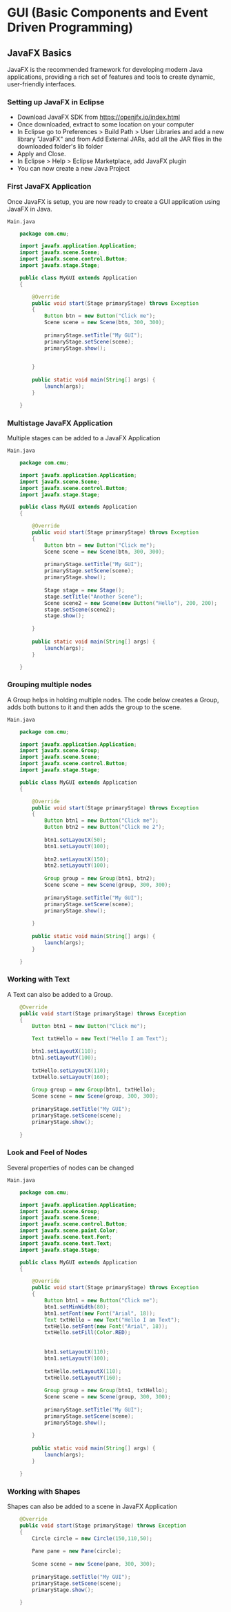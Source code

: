 # GUI (Basic Components and Event Driven Programming)

## JavaFX Basics
JavaFX is the recommended framework for developing modern Java applications, providing a rich set of features and tools to create dynamic, user-friendly interfaces.

### Setting up JavaFX in Eclipse
* Download JavaFX SDK from https://openjfx.io/index.html
* Once downloaded, extract to some location on your computer
* In Eclipse go to Preferences > Build Path > User Libraries and add a new library "JavaFX" and from Add External JARs, add all the JAR files in the downloaded folder's lib folder
* Apply and Close.
* In Eclipse > Help > Eclipse Marketplace, add JavaFX plugin
* You can now create a new Java Project
	
### First JavaFX Application
Once JavaFX is setup, you are now ready to create a GUI application using JavaFX in Java.

`Main.java`
```java
	package com.cmu;

	import javafx.application.Application;
	import javafx.scene.Scene;
	import javafx.scene.control.Button;
	import javafx.stage.Stage;

	public class MyGUI extends Application 
	{

		@Override
		public void start(Stage primaryStage) throws Exception 
		{
			Button btn = new Button("Click me");
			Scene scene = new Scene(btn, 300, 300);
			
			primaryStage.setTitle("My GUI");
			primaryStage.setScene(scene);
			primaryStage.show();

			
		}
		
		public static void main(String[] args) {
			launch(args);
		}

	}
```	
	
### Multistage JavaFX Application
Multiple stages can be added to a JavaFX Application

`Main.java`
```java
	package com.cmu;

	import javafx.application.Application;
	import javafx.scene.Scene;
	import javafx.scene.control.Button;
	import javafx.stage.Stage;

	public class MyGUI extends Application 
	{

		@Override
		public void start(Stage primaryStage) throws Exception 
		{
			Button btn = new Button("Click me");
			Scene scene = new Scene(btn, 300, 300);
			
			primaryStage.setTitle("My GUI");
			primaryStage.setScene(scene);
			primaryStage.show();
			
			Stage stage = new Stage();
			stage.setTitle("Another Scene");
			Scene scene2 = new Scene(new Button("Hello"), 200, 200);
			stage.setScene(scene2);
			stage.show();
			
		}
		
		public static void main(String[] args) {
			launch(args);
		}

	}
```

### Grouping multiple nodes
A Group helps in holding multiple nodes. The code below creates a Group, adds both buttons to it and then adds the group to the scene.

`Main.java`
```java
	package com.cmu;

	import javafx.application.Application;
	import javafx.scene.Group;
	import javafx.scene.Scene;
	import javafx.scene.control.Button;
	import javafx.stage.Stage;

	public class MyGUI extends Application 
	{

		@Override
		public void start(Stage primaryStage) throws Exception 
		{
			Button btn1 = new Button("Click me");
			Button btn2 = new Button("Click me 2");
			
			btn1.setLayoutX(50);
			btn1.setLayoutY(100);
			
			btn2.setLayoutX(150);
			btn2.setLayoutY(100);
			
			Group group = new Group(btn1, btn2);
			Scene scene = new Scene(group, 300, 300);
			
			primaryStage.setTitle("My GUI");
			primaryStage.setScene(scene);
			primaryStage.show();
	
		}
		
		public static void main(String[] args) {
			launch(args);
		}

	}
```
### Working with Text
A Text can also be added to a Group.
```java
	@Override
	public void start(Stage primaryStage) throws Exception 
	{
		Button btn1 = new Button("Click me");

		Text txtHello = new Text("Hello I am Text");

		btn1.setLayoutX(110);
		btn1.setLayoutY(100);
		
		txtHello.setLayoutX(110);
		txtHello.setLayoutY(160);
		
		Group group = new Group(btn1, txtHello);
		Scene scene = new Scene(group, 300, 300);
		
		primaryStage.setTitle("My GUI");
		primaryStage.setScene(scene);
		primaryStage.show();
		
	}
```

### Look and Feel of Nodes
Several properties of nodes can be changed

`Main.java`
```java
	package com.cmu;

	import javafx.application.Application;
	import javafx.scene.Group;
	import javafx.scene.Scene;
	import javafx.scene.control.Button;
	import javafx.scene.paint.Color;
	import javafx.scene.text.Font;
	import javafx.scene.text.Text;
	import javafx.stage.Stage;

	public class MyGUI extends Application 
	{

		@Override
		public void start(Stage primaryStage) throws Exception 
		{
			Button btn1 = new Button("Click me");
			btn1.setMinWidth(80);
			btn1.setFont(new Font("Arial", 18));
			Text txtHello = new Text("Hello I am Text");
			txtHello.setFont(new Font("Arial", 18));
			txtHello.setFill(Color.RED);
			
			
			btn1.setLayoutX(110);
			btn1.setLayoutY(100);
			
			txtHello.setLayoutX(110);
			txtHello.setLayoutY(160);
			
			Group group = new Group(btn1, txtHello);
			Scene scene = new Scene(group, 300, 300);
			
			primaryStage.setTitle("My GUI");
			primaryStage.setScene(scene);
			primaryStage.show();
			
		}
		
		public static void main(String[] args) {
			launch(args);
		}

	}
```

### Working with Shapes
Shapes can also be added to a scene in JavaFX Application
```java
	@Override
	public void start(Stage primaryStage) throws Exception 
	{
		Circle circle = new Circle(150,110,50);
		
		Pane pane = new Pane(circle);
		
		Scene scene = new Scene(pane, 300, 300);
		
		primaryStage.setTitle("My GUI");
		primaryStage.setScene(scene);
		primaryStage.show();
		
	}
```
